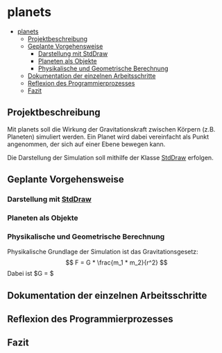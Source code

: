 # planets

- [planets](#planets)
    - [Projektbeschreibung](#projektbeschreibung)
    - [Geplante Vorgehensweise](#geplante-vorgehensweise)
        - [Darstellung mit StdDraw](#darstellung-mit-stddraw)
        - [Planeten als Objekte](#planeten-als-objekte)
        - [Physikalische und Geometrische Berechnung](#physikalische-und-geometrische-berechnung)
    - [Dokumentation der einzelnen Arbeitsschritte](#dokumentation-der-einzelnen-arbeitsschritte)
    - [Reflexion des Programmierprozesses](#reflexion-des-programmierprozesses)
    - [Fazit](#fazit)

## Projektbeschreibung
Mit planets soll die Wirkung der Gravitationskraft
zwischen Körpern (z.B. Planeten) simuliert werden.
Ein Planet wird dabei vereinfacht als Punkt angenommen,
der sich auf einer Ebene bewegen kann.

Die Darstellung der Simulation soll mithilfe der
Klasse 
[StdDraw](https://introcs.cs.princeton.edu/java/stdlib/javadoc/StdDraw.html)
erfolgen.



## Geplante Vorgehensweise

### Darstellung mit [StdDraw](https://introcs.cs.princeton.edu/java/stdlib/javadoc/StdDraw.html)

### Planeten als Objekte

### Physikalische und Geometrische Berechnung
Physikalische Grundlage der Simulation ist das
Gravitationsgesetz:
$$ F = G * \frac{m_1 * m_2}{r^2} $$
Dabei ist $G = $

## Dokumentation der einzelnen Arbeitsschritte


## Reflexion des Programmierprozesses


## Fazit

